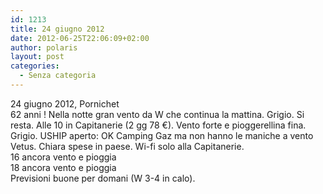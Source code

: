```yaml
---
id: 1213
title: 24 giugno 2012
date: 2012-06-25T22:06:09+02:00
author: polaris
layout: post
categories:
  - Senza categoria
---
```

24 giugno 2012, Pornichet  
62 anni ! Nella notte gran vento da W che continua la mattina. Grigio. Si resta. Alle 10 in Capitanerie (2 gg 78 €). Vento forte e pioggerellina fina. Grigio. USHIP aperto: OK Camping Gaz ma non hanno le maniche a vento Vetus. Chiara spese in paese. Wi-fi solo alla Capitanerie.  
16 ancora vento e pioggia  
18 ancora vento e pioggia  
Previsioni buone per domani (W 3-4 in calo).